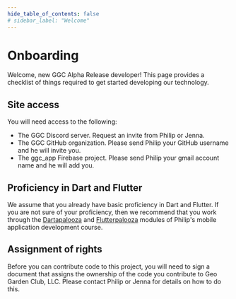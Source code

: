 ```yaml
---
hide_table_of_contents: false
# sidebar_label: "Welcome"
---
```


# Onboarding

Welcome, new GGC Alpha Release developer!  This page provides a checklist of things required to get started developing our technology. 

## Site access

You will need access to the following:

* The GGC Discord server. Request an invite from Philip or Jenna.
* The GGC GitHub organization. Please send Philip your GitHub username and he will invite you. 
* The ggc_app Firebase project. Please send Philip your gmail account name and he will add you. 

## Proficiency in Dart and Flutter

We assume that you already have basic proficiency in Dart and Flutter.  If you are not sure of your proficiency, then we recommend that you work through the [Dartapalooza](https://courses.ics.hawaii.edu/mobile-application-development/modules/dartapalooza/) and [Flutterpalooza](https://courses.ics.hawaii.edu/mobile-application-development/modules/flutterpalooza/) modules of Philip's mobile application development course. 

## Assignment of rights

Before you can contribute code to this project, you will need to sign a document that assigns the ownership of the code you contribute to Geo Garden Club, LLC.  Please contact Philip or Jenna for details on how to do this.
